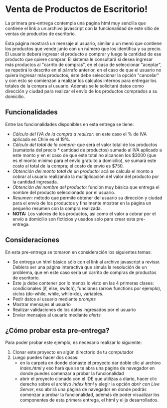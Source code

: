 # Venta de Productos de Escritorio! 

La primera pre-entrega contempla una página html muy sencilla que contiene el link a un archivo javascript con la funcionalidad de este sitio de ventas de productos de escritorio.

Esta página mostrará un mensaje al usuario, similar a un menú que contiene los productos que vende junto con un número que los identifica y su precio. El usuario deberá ingresar el producto a comprar y luego la cantidad de ese producto que quiere comprar. 
El sistema le consultará si desea ingresar más productos al "carrito de compras", en el caso de seleccionar "aceptar", se repetirá lo descrito en el párrafo anterior, en el caso de que el usuario no quiera ingresar más productos, éste debe seleccionar la opción "cancelar" y con esto se comienzan a realizar los cálculos internos para entregar los totales de la compra al usuario. Además se le solicitará datos como dirección y ciudad para realizar el envío de los productos comprados a su domicilio.

## Funcionalidades

Entre las funcionalidades disponibles en esta entrega se tiene:

* _Cálculo del IVA de la compra a realizar:_ en este caso el % de IVA aplicado en Chile es el 19%.
* _Cálculo del total de la compra:_ que será el valor total de los productos (sumatoria del precio * cantidad de productos) sumado al IVA aplicado a este monto y en el caso de que este total no alcancen los $3000 (que es el monto mínimo para el envío gratuito a domicilio), se sumará este costo al total de la compra; el costo de envío es $750.
* _Obtención del monto total de un producto:_ acá se calcula el monto a cobrar al usuario realizando la multiplicación del valor del producto por la cantidad ingresada.
* _Obtención del nombre del producto:_ función muy básica que entrega el nombre del producto seleccionado por el usuario.
* _Resumen:_ método que permite obtener del usuario su dirección y ciudad para el envío de los productos y finalmente mostrar en la página un pequeño resumen con la compra realizada.
* **NOTA:** Los valores de los productos, así como el valor a cobrar por el envío a domicilio son ficticios y usados solo para crear esta pre-entrega.


## Consideraciones

En esta pre-entrega se tomaron en consideración los siguientes temas:

- Se entrega un html básico sólo con el link al archivo javascript a revisar. Debiera ser una página interactiva que simula la resolución de un problema, que en este caso sería un carrito de compras de productos de escritorio.
- Este js debe contener por lo menos lo visto en las 4 primeras clases: condicionales (if, else, switch), funciones (arrow functions por ejemplo), ciclos (do-while, while, while-do), variables.
- Pedir datos al usuario mediante _prompts_
- Mostrar mensajes al usuario
- Realizar validaciones de los datos ingresados por el usuario
- Enviar mensajes al usuario mediante _alerts_

## ¿Cómo probar esta pre-entrega?

Para poder probar este ejemplo, es necesario realizar lo siguiente:

1. Clonar este proyecto en algún directorio de tu computador
2. Luego puedes hacer dos cosas:
    - en la carpeta en donde clonaste el proyecto dar doble clic al archivo _index.html_ y eso hará que se te abra una página de navegador en donde puedes comenzar a probar la funcionalidad
    - abrir el proyecto clonado con el IDE que utilizas a diario, hacer clic derecho sobre el archivo _index.html_ y elegir la opción _abrir con Live Server_, eso abrirá una página de navegador en donde podrás comenzar a probar la funcionalidad, además de poder visualizar los componentes de esta primera entrega, el html y el js desarrollados.